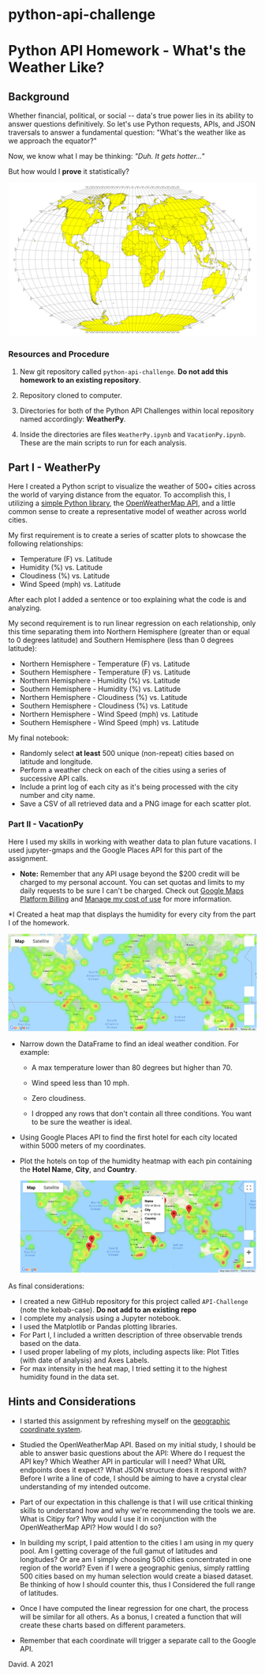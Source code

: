 # python-api-challenge
# Python API Homework - What's the Weather Like?

## Background

Whether financial, political, or social -- data's true power lies in its ability to answer questions definitively. So let's use Python requests, APIs, and JSON traversals to answer a fundamental question: "What's the weather like as we approach the equator?"

Now, we know what I may be thinking: _"Duh. It gets hotter..."_

But how would I **prove** it statistically?

![Equator](Images/equatorsign.png)

### Resources and Procedure

1. New git repository called `python-api-challenge`. **Do not add this homework to an existing repository**.

2. Repository cloned to computer.

3. Directories for both of the  Python API Challenges within local repository named accordingly: **WeatherPy**.

4. Inside the directories are files `WeatherPy.ipynb` and `VacationPy.ipynb`. These are the main scripts to run for each analysis.


## Part I - WeatherPy

Here I created a Python script to visualize the weather of 500+ cities across the world of varying distance from the equator. To accomplish this, I utilizing a [simple Python library](https://pypi.python.org/pypi/citipy), the [OpenWeatherMap API](https://openweathermap.org/api), and a little common sense to create a representative model of weather across world cities.

My first requirement is to create a series of scatter plots to showcase the following relationships:

* Temperature (F) vs. Latitude
* Humidity (%) vs. Latitude
* Cloudiness (%) vs. Latitude
* Wind Speed (mph) vs. Latitude

After each plot I added a sentence or too explaining what the code is and analyzing.

My second requirement is to run linear regression on each relationship, only this time separating them into Northern Hemisphere (greater than or equal to 0 degrees latitude) and Southern Hemisphere (less than 0 degrees latitude):

* Northern Hemisphere - Temperature (F) vs. Latitude
* Southern Hemisphere - Temperature (F) vs. Latitude
* Northern Hemisphere - Humidity (%) vs. Latitude
* Southern Hemisphere - Humidity (%) vs. Latitude
* Northern Hemisphere - Cloudiness (%) vs. Latitude
* Southern Hemisphere - Cloudiness (%) vs. Latitude
* Northern Hemisphere - Wind Speed (mph) vs. Latitude
* Southern Hemisphere - Wind Speed (mph) vs. Latitude

My final notebook:

* Randomly select **at least** 500 unique (non-repeat) cities based on latitude and longitude.
* Perform a weather check on each of the cities using a series of successive API calls.
* Include a print log of each city as it's being processed with the city number and city name.
* Save a CSV of all retrieved data and a PNG image for each scatter plot.

### Part II - VacationPy

Here I used my skills in working with weather data to plan future vacations. I used jupyter-gmaps and the Google Places API for this part of the assignment.

* **Note:** Remember that any API usage beyond the $200 credit will be charged to my personal account. You can set quotas and limits to my daily requests to be sure I can't be charged. Check out [Google Maps Platform Billing](https://developers.google.com/maps/billing/gmp-billing#monitor-and-restrict-consumption) and [Manage my cost of use](https://developers.google.com/maps/documentation/javascript/usage-and-billing#set-caps) for more information.

*I Created a heat map that displays the humidity for every city from the part I of the homework.

  ![heatmap](Images/heatmap.png)

* Narrow down the DataFrame to find an ideal weather condition. For example:

  * A max temperature lower than 80 degrees but higher than 70.

  * Wind speed less than 10 mph.

  * Zero cloudiness.

  * I dropped any rows that don't contain all three conditions. You want to be sure the weather is ideal.

* Using Google Places API to find the first hotel for each city located within 5000 meters of my coordinates.

* Plot the hotels on top of the humidity heatmap with each pin containing the **Hotel Name**, **City**, and **Country**.

  ![hotel map](Images/hotel_map.png)

As final considerations:

* I created a new GitHub repository for this project called `API-Challenge` (note the kebab-case). **Do not add to an existing repo**
* I complete my analysis using a Jupyter notebook.
* I used the Matplotlib or Pandas plotting libraries.
* For Part I, I included a written description of three observable trends based on the data.
* I used proper labeling of my plots, including aspects like: Plot Titles (with date of analysis) and Axes Labels.
* For max intensity in the heat map, I tried setting it to the highest humidity found in the data set.

## Hints and Considerations

* I started this assignment by refreshing myself on the [geographic coordinate system](http://desktop.arcgis.com/en/arcmap/10.3/guide-books/map-projections/about-geographic-coordinate-systems.htm).

* Studied the OpenWeatherMap API. Based on my initial study, I should be able to answer  basic questions about the API: Where do I request the API key? Which Weather API in particular will I need? What URL endpoints does it expect? What JSON structure does it respond with? Before I write a line of code, I should be aiming to have a crystal clear understanding of my intended outcome.

* Part of our expectation in this challenge is that I will use critical thinking skills to understand how and why we're recommending the tools we are. What is Citipy for? Why would I use it in conjunction with the OpenWeatherMap API? How would I do so?

* In building my script, I paid attention to the cities I am using in my query pool. Am I getting coverage of the full gamut of latitudes and longitudes? Or are am I simply choosing 500 cities concentrated in one region of the world? Even if I were a geographic genius, simply rattling 500 cities based on my human selection would create a biased dataset. Be thinking of how I should counter this, thus I Considered the full range of latitudes.

* Once I have computed the linear regression for one chart, the process will be similar for all others. As a bonus, I created a function that will create these charts based on different parameters.

* Remember that each coordinate will trigger a separate call to the Google API.

David. A 2021
